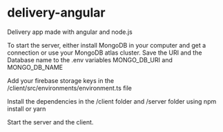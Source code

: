 # delivery-angular
Delivery app made with angular and node.js

To start the server, either install MongoDB in your computer and get a connection or use your MongoDB atlas cluster. 
Save the URI and the Database name to the .env variables MONGO_DB_URI and MONGO_DB_NAME

Add your firebase storage keys in the /client/src/environments/environment.ts file

Install the dependencies in the /client folder and /server folder using npm install or yarn

Start the server and the client.
